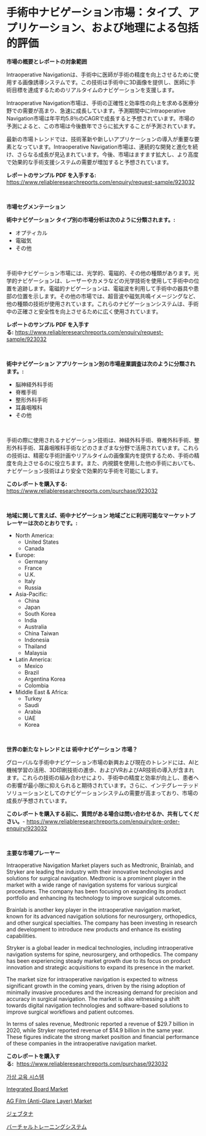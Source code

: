 <p><h1>手術中ナビゲーション市場：タイプ、アプリケーション、および地理による包括的評価</h1></p><p><strong>市場の概要とレポートの対象範囲</strong></p>
<p><p>Intraoperative Navigationは、手術中に医師が手術の精度を向上させるために使用する画像誘導システムです。この技術は手術中に3D画像を提供し、医師に手術目標を達成するためのリアルタイムのナビゲーションを支援します。</p><p>Intraoperative Navigation市場は、手術の正確性と効率性の向上を求める医療分野での需要が高まり、急速に成長しています。予測期間中にIntraoperative Navigation市場は年平均5.8％のCAGRで成長すると予想されています。市場の予測によると、この市場は今後数年でさらに拡大することが予測されています。</p><p>最新の市場トレンドでは、技術革新や新しいアプリケーションの導入が重要な要素となっています。Intraoperative Navigation市場は、連続的な開発と進化を続け、さらなる成長が見込まれています。今後、市場はますます拡大し、より高度で効果的な手術支援システムの需要が増加すると予想されています。</p></p>
<p><strong>レポートのサンプル PDF を入手する:</strong> <a href="https://www.reliableresearchreports.com/enquiry/request-sample/923032">https://www.reliableresearchreports.com/enquiry/request-sample/923032</a></p>
<p>&nbsp;</p>
<p><strong>市場セグメンテーション</strong></p>
<p><strong>術中ナビゲーション タイプ別の市場分析は次のように分類されます。:</strong></p>
<p><ul><li>オプティカル</li><li>電磁気</li><li>その他</li></ul></p>
<p>&nbsp;</p>
<p><p>手術中ナビゲーション市場には、光学的、電磁的、その他の種類があります。光学的ナビゲーションは、レーザーやカメラなどの光学技術を使用して手術中の位置を追跡します。電磁的ナビゲーションは、電磁波を利用して手術中の器具や患部の位置を示します。その他の市場では、超音波や磁気共鳴イメージングなど、他の種類の技術が使用されています。これらのナビゲーションシステムは、手術中の正確さと安全性を向上させるために広く使用されています。</p></p>
<p><strong>レポートのサンプル PDF を入手する:</strong>&nbsp;<a href="https://www.reliableresearchreports.com/enquiry/request-sample/923032">https://www.reliableresearchreports.com/enquiry/request-sample/923032</a></p>
<p>&nbsp;</p>
<p><strong> 術中ナビゲーション アプリケーション別の市場産業調査は次のように分類されます。:</strong></p>
<p><ul><li>脳神経外科手術</li><li>脊椎手術</li><li>整形外科手術</li><li>耳鼻咽喉科</li><li>その他</li></ul></p>
<p>&nbsp;</p>
<p><p>手術の際に使用されるナビゲーション技術は、神経外科手術、脊椎外科手術、整形外科手術、耳鼻咽喉科手術などのさまざまな分野で活用されています。これらの技術は、精密な手術計画やリアルタイムの画像案内を提供するため、手術の精度を向上させるのに役立ちます。また、内視鏡を使用した他の手術においても、ナビゲーション技術はより安全で効果的な手術を可能にします。</p></p>
<p><strong>このレポートを購入する:</strong>&nbsp; <a href="https://www.reliableresearchreports.com/purchase/923032">https://www.reliableresearchreports.com/purchase/923032</a></p>
<p>&nbsp;</p>
<p><strong>地域に関して言えば、術中ナビゲーション 地域ごとに利用可能なマーケットプレーヤーは次のとおりです。:</strong></p>
<p><ul>
    <li>
        North America:
        <ul>
            <li>United States</li>
            <li>Canada</li>
        </ul>
    </li>
    <li>
        Europe:
        <ul>
            <li>Germany</li>
            <li>France</li>
            <li>U.K.</li>
            <li>Italy</li>
            <li>Russia</li>
        </ul>
    </li>
    <li>
        Asia-Pacific:
        <ul>
            <li>China</li>
            <li>Japan</li>
            <li>South Korea</li>
            <li>India</li>
            <li>Australia</li>
            <li>China Taiwan</li>
            <li>Indonesia</li>
            <li>Thailand</li>
            <li>Malaysia</li>
        </ul>
    </li>
    <li>
        Latin America:
        <ul>
            <li>Mexico</li>
            <li>Brazil</li>
            <li>Argentina Korea</li>
            <li>Colombia</li>
        </ul>
    </li>
    <li>
        Middle East & Africa:
        <ul>
            <li>Turkey</li>
            <li>Saudi</li>
            <li>Arabia</li>
            <li>UAE</li>
            <li>Korea</li>
        </ul>
    </li>
    </ul></p>
<p>&nbsp;</p>
<p><strong>世界の新たなトレンドとは 術中ナビゲーション 市場？</strong></p>
<p><p>グローバルな手術中ナビゲーション市場の新興および現在のトレンドには、AIと機械学習の活用、3D印刷技術の進歩、およびVRおよびAR技術の導入が含まれます。これらの技術の組み合わせにより、手術中の精度と効率が向上し、患者への影響が最小限に抑えられると期待されています。さらに、インテグレーテッドソリューションとしてのナビゲーションシステムの需要が高まっており、市場の成長が予想されています。</p></p>
<p><strong>このレポートを購入する前に、質問がある場合は問い合わせるか、共有してください。</strong>- <a href="https://www.reliableresearchreports.com/enquiry/pre-order-enquiry/923032">https://www.reliableresearchreports.com/enquiry/pre-order-enquiry/923032</a></p>
<p>&nbsp;</p>
<p><strong>主要な市場プレーヤー</strong></p>
<p><p>Intraoperative Navigation Market players such as Medtronic, Brainlab, and Stryker are leading the industry with their innovative technologies and solutions for surgical navigation. Medtronic is a prominent player in the market with a wide range of navigation systems for various surgical procedures. The company has been focusing on expanding its product portfolio and enhancing its technology to improve surgical outcomes.</p><p>Brainlab is another key player in the intraoperative navigation market, known for its advanced navigation solutions for neurosurgery, orthopedics, and other surgical specialties. The company has been investing in research and development to introduce new products and enhance its existing capabilities.</p><p>Stryker is a global leader in medical technologies, including intraoperative navigation systems for spine, neurosurgery, and orthopedics. The company has been experiencing steady market growth due to its focus on product innovation and strategic acquisitions to expand its presence in the market.</p><p>The market size for intraoperative navigation is expected to witness significant growth in the coming years, driven by the rising adoption of minimally invasive procedures and the increasing demand for precision and accuracy in surgical navigation. The market is also witnessing a shift towards digital navigation technologies and software-based solutions to improve surgical workflows and patient outcomes.</p><p>In terms of sales revenue, Medtronic reported a revenue of $29.7 billion in 2020, while Stryker reported revenue of $14.9 billion in the same year. These figures indicate the strong market position and financial performance of these companies in the intraoperative navigation market.</p></p>
<p><strong>このレポートを購入する:</strong>&nbsp;&nbsp;<a href="https://www.reliableresearchreports.com/purchase/923032">https://www.reliableresearchreports.com/purchase/923032</a></p>
<p><p><a href="https://github.com/laholand/Market-Research-Report-List-2/blob/main/4663301182631.md">가상 교육 시스템</a></p><p><a href="https://issuu.com/reportprime-2/docs/integrated-board-market-size-2030.pptx">Integrated Board Market</a></p><p><a href="https://issuu.com/reportprime-2/docs/ag-film-anti-glare-layer-market-size-2030.pptx">AG Film (Anti-Glare Layer) Market</a></p><p><a href="https://github.com/mohamedbakry57/Market-Research-Report-List-2/blob/main/3844522182635.md">ジェブタナ</a></p><p><a href="https://github.com/lababdou/Market-Research-Report-List-2/blob/main/6819811182636.md">バーチャルトレーニングシステム</a></p></p>